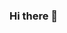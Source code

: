 ### Hi there 👋

<!--
**Loewencrimelife/Loewencrimelife** is a added gangwar und labore repository because its `README.md` (this file) appears on your GitHub profile.

added gangwar und labore



